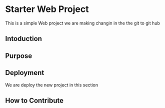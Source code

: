 # Starter Web Project
This is a simple Web project
we are making changin in the the git to git hub

## Intoduction

## Purpose

## Deployment

We are deploy the new project in this section

## How to Contribute